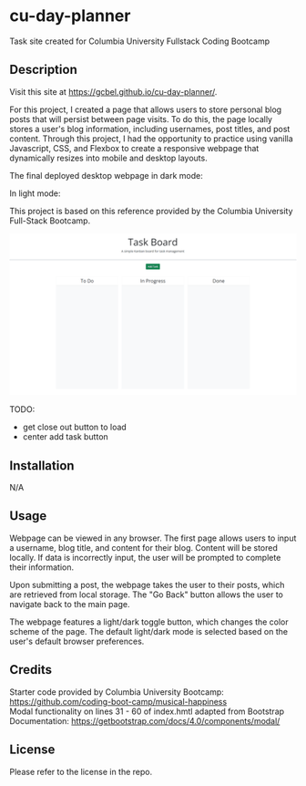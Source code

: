 # cu-day-planner
Task site created for Columbia University Fullstack Coding Bootcamp

## Description

Visit this site at https://gcbel.github.io/cu-day-planner/.

For this project, I created a page that allows users to store personal blog posts that will persist between page visits. To do this, the page locally stores a user's blog information, including usernames, post titles, and post content. Through this project, I had the opportunity to practice using vanilla Javascript, CSS, and Flexbox to create a responsive webpage that dynamically resizes into mobile and desktop layouts.

The final deployed desktop webpage in dark mode:

In light mode:

This project is based on this reference provided by the Columbia University Full-Stack Bootcamp.

![Reference image](assets/images/reference-gif.gif)

TODO: 
* get close out button to load
* center add task button

## Installation

N/A

## Usage

Webpage can be viewed in any browser. The first page allows users to input a username, blog title, and content for their blog. Content will be stored locally. If data is incorrectly input, the user will be prompted to complete their information.

Upon submitting a post, the webpage takes the user to their posts, which are retrieved from local storage. The "Go Back" button allows the user to navigate back to the main page.

The webpage features a light/dark toggle button, which changes the color scheme of the page. The default light/dark mode is selected based on the user's default browser preferences.

## Credits

Starter code provided by Columbia University Bootcamp: https://github.com/coding-boot-camp/musical-happiness <br/>
Modal functionality on lines 31 - 60 of index.hmtl adapted from Bootstrap Documentation: https://getbootstrap.com/docs/4.0/components/modal/

## License

Please refer to the license in the repo.
